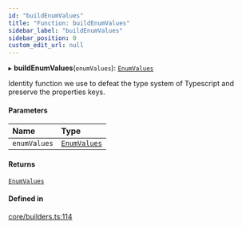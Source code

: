 ```yaml
---
id: "buildEnumValues"
title: "Function: buildEnumValues"
sidebar_label: "buildEnumValues"
sidebar_position: 0
custom_edit_url: null
---
```


▸ **buildEnumValues**(`enumValues`): [`EnumValues`](../types/EnumValues)

Identity function we use to defeat the type system of Typescript and preserve
the properties keys.

#### Parameters

| Name | Type |
| :------ | :------ |
| `enumValues` | [`EnumValues`](../types/EnumValues) |

#### Returns

[`EnumValues`](../types/EnumValues)

#### Defined in

[core/builders.ts:114](https://github.com/Camberi/firecms/blob/2d60fba/src/core/builders.ts#L114)
